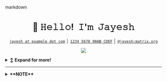 
markdown
<!-- Title -->
<h1 align="center" title="...and I'm happy to see you here :)">👋 𝙷𝚎𝚕𝚕𝚘! 𝙸'𝚖 𝙹𝚊𝚢𝚎𝚜𝚑</h1>

<!-- Contact and keys -->
<p align="center">
<a href="mailto:jpgphil93@gmail.com” title="Email Address"><code>jayesh at example dot com</code></a> │ <a href="https://keybase.io/jayeshgohel/pgp_keys.asc?fingerprint=1234567890" title="PGP Public Key"><code>1234 5678 90AB CDEF</code></a> │ <a href="https://matrix.to/#/@jayesh:matrix.org" title="Matrix User ID"><code>@jayesh:matrix.org</code></a>
</p>

<!-- Socials -->
<p align="center">
   <kbd>
  <a href="https://www.linkedin.com/in/jpgohil227/" title="LinkedIn - Jayesh Gohel"><img src="https://img.shields.io/badge/-Jayesh_Gohel-0072b1?style=flat&logo=Linkedin&logoColor=white" /></a>
  </kbd>
</p>

<!-- Outer collapsible -->  
<details>
   <summary><b>↕️ Expand for more!</b></summary>
  
   <br>
   
<!-- About Section -->
<details>
  <summary><b>👤 About</b></summary>
    <p>
      <img align="right" width="250" src="https://github.com/jayeshgohel/raw/master/assets/jayesh-gohel_profile-pic.png" alt="Jayesh Gohel" />
      
<blockquote>

I am a software engineer based in Gujarat, India. And I love writing code!
  
I care a lot about privacy and security and have carried out several audits and have made numerous submissions to various bug bounty programs.

I also enjoy attending hackathons and coding competitions, as it's a great opportunity to try out new technologies, meet new people, and consume a lot of free caffeine.

I have a small homelab, which I'm using to learn more about system administration and host my own services.

When I'm not at the keyboard, I like sports, astronomy, and hanging out with friends.

</blockquote>
    
----

</p>
</details>


<!-- Tech Stack -->  
<details>
  <summary><b>🛠️ Tech Stack</b></summary>
    <p>

| **Category** | **Technologies** |
| - | - |
**Frontend** | [![React.js](https://img.shields.io/static/v1?label=&message=React.js&color=61DAFB&logo=react&logoColor=FFFFFF)](https://reactjs.org/) [![TypeScript](https://img.shields.io/static/v1?label=&message=TypeScript&color=3178C6&logo=typescript&logoColor=FFFFFF)](https://www.typescriptlang.org/) [![Tailwind CSS](https://img.shields.io/static/v1?label=&message=Tailwind%20CSS&color=38B2AC&logo=tailwindcss&logoColor=FFFFFF)](https://tailwindcss.com/) [![Redux](https://img.shields.io/static/v1?label=&message=

Redux&color=764ABC&logo=redux&logoColor=FFFFFF)](https://redux.js.org/) [![SASS/SCSS](https://img.shields.io/static/v1?label=&message=SASS%2FSCSS&color=CC6699&logo=sass&logoColor=FFFFFF)](https://sass-lang.com/) [![Webpack](https://img.shields.io/static/v1?label=&message=Webpack&color=8DD6F9&logo=webpack&logoColor=FFFFFF)](https://webpack.js.org/) [![Babel](https://img.shields.io/static/v1?label=&message=Babel&color=F9DC3E&logo=babel&logoColor=FFFFFF)](https://babeljs.io/) [![Next.js](https://img.shields.io/static/v1?label=&message=Next.js&color=000000&logo=nextdotjs&logoColor=FFFFFF)](https://nextjs.org/)
**Backend** | [![Node.js](https://img.shields.io/static/v1?label=&message=Node.js&color=339933&logo=nodedotjs&logoColor=FFFFFF)](https://nodejs.org/) [![Express](https://img.shields.io/static/v1?label=&message=Express&color=000000&logo=express&logoColor=FFFFFF)](https://expressjs.com/) [![Laravel](https://img.shields.io/static/v1?label=&message=Laravel&color=FF2D20&logo=laravel&logoColor=FFFFFF)](https://laravel.com/)
**Database** | [![MongoDB](https://img.shields.io/static/v1?label=&message=MongoDB&color=47A248&logo=mongodb&logoColor=FFFFFF)](https://www.mongodb.com/) [![PostgreSQL](https://img.shields.io/static/v1?label=&message=PostgreSQL&color=336791&logo=postgresql&logoColor=FFFFFF)](https://www.postgresql.org/) [![MySQL](https://img.shields.io/static/v1?label=&message=MySQL&color=4479A1&logo=mysql&logoColor=FFFFFF)](https://www.mysql.com/) [![Redis](https://img.shields.io/static/v1?label=&message=Redis&color=DC382D&logo=redis&logoColor=FFFFFF)](https://redis.io/) [![Elasticsearch](https://img.shields.io/static/v1?label=&message=Elasticsearch&color=005571&logo=elasticsearch&logoColor=FFFFFF)](https://www.elastic.co/)
**Additional Skills** | [![Docker](https://img.shields.io/static/v1?label=&message=Docker&color=2496ED&logo=docker&logoColor=FFFFFF)](https://docker.com/) [![Kubernetes](https://img.shields.io/static/v1?label=&message=Kubernetes&color=326CE5&logo=kubernetes&logoColor=FFFFFF)](https://kubernetes.io/) [![GraphQL](https://img.shields.io/static/v1?label=&message=GraphQL&color=E434AA&logo=graphql&logoColor=FFFFFF)](https://graphql.org/) [![CI/CD Tools](https://img.shields.io/static/v1?label=&message=CI%2FCD%20Tools&color=FF5733&logo=jenkins&logoColor=FFFFFF)](https://jenkins.io/) [![GitLab CI/CD](https://img.shields.io/static/v1?label=&message=GitLab%20CI%2FCD&color=FCA121&logo=gitlab&logoColor=FFFFFF)](https://about.gitlab.com/stages-devops-lifecycle/continuous-integration/) [![GitHub Actions](https://img.shields.io/static/v1?label=&message=GitHub%20Actions&color=2088FF&logo=github-actions&logoColor=FFFFFF)](https://github.com/features/actions)
**Total Experience** | 9+ years

 See **[➡️ Full Tech Stack](https://github.com/jayeshgohel/raw/master/TECH-STACK.md)**, for a list of projects using each of the above technologies

----      

  </p>
</details>
  


<!-- Metrics -->
<details>
  <summary><b>📊 Metrics</b></summary>
    <p>

<a href="https://github.com/jpgohil93/raw/master/METRICS.md">
   <img  width="400" src="https://raw.githubusercontent.com/jpgohil93raw/master/assets/metrics/summary.svg" alt="General Stats">
   <img  width="400" src="https://raw.githubusercontent.com/jpgohil93/raw/master/assets/metrics/habits.svg" alt="Coding Habits">
</a>
<br /><br /><br />
       


**[➡️ More Metrics](/METRICS.md)**

</p>
</details>


<!-- Recent Activity -->
<details>
  <summary><b>⚡ Recent Activity</b

></summary>
    <p>
            
<a href="/METRICS.md"><img align='right' width='300' src='https://github-contribution-stats.vercel.app/api/?username=jayeshgohel' alt='Astro Dab'></a>

<!--START_SECTION:activity-->
1. 🔒 Closed issue [#1](https://github.com/jayeshgohel/bug-bounties/issues/1) in [jpgohil93/bug-bounties](https://github.com/jayeshgohel/bug-bounties)
2. 💪 Opened PR [#10378](https://github.com/simple-icons/simple-icons/pull/10378) in [simple-icons/simple-icons](https://github.com/simple-icons/simple-icons)
3. 🗣 Commented on [#75](https://github.com/jpgohil93/web-check/issues/75) in [jpgohil93/web-check](https://github.com/jayeshgohel/web-check)
4. 🎉 Merged PR [#3](https://github.com/jpgohil93/who-dat/pull/3) in [jpgohil93/who-dat](https://github.com/jpgohil93/who-dat)
5. 🎉 Merged PR [#33](https://github.com/jpgohil93/email-comparison/pull/33) in [jpgohil93/email-comparison](https://github.com/jpgohil93/email-comparison)
6. 💪 Opened PR [#33](https://github.com/jpgohil93/email-comparison/pull/33) in [jpgohil93/email-comparison](https://github.com/jpgohil93/email-comparison)
7. 🔒 Closed issue [#1431](https://github.com/jpgohil93/dashy/issues/1431) in [jpgohil93/dashy](https://github.com/jpgohil93/dashy)
8. 🗣 Commented on [#7](https://github.com/jpgohil93/email-comparison/issues/7) in [jpgohil93/email-comparison](https://github.com/jpgohil93/email-comparison)
9. 🗣 Commented on [#10367](https://github.com/simple-icons/simple-icons/issues/10367) in [simple-icons/simple-icons](https://github.com/simple-icons/simple-icons)
10. ❌ Closed PR [#10367](https://github.com/simple-icons/simple-icons/pull/10367) in [simple-icons/simple-icons](https://github.com/simple-icons/simple-icons)
<!--END_SECTION:activity-->

➡️  **[More Activity](/RECENT-ACTIVITY.md)**

----

</p>
</details>

<!-- Snek -->   
<p align="center">
<a href="https://gitstar-ranking.com/jayeshgohel" title="Snek 🐍"><img width="500" src="https://raw.githubusercontent.com/jpgohil93/raw/master/assets/github-snake.svg" /></a>
</p>

</details>

<!--

<details>
  <summary><b>PGP</b></summary>
    <p align="center">

      
  -----BEGIN PGP PUBLIC KEY BLOCK-----

mQENBFqbwpsBCACxoSZKSkr6zPUSVijbeFV9c7KphqXJxzJqKlWQbMOFL+rj52+Q
F/wy16+Jze4seOGUNA9OiOcpM/YhSQoeFOBPdj5hOc9IXOTx86bhYi3+84D9o1cW
Qq80sOeRNwOzjH7539tttQmBPpFTBAIJYa1l/UP2CWBm2cUk7/f/g/pEaCvdqayp
0uAl3EfNbYkjqw+0GawIjY34Xqza+MONooqDXDJC//xnWDb6UTzTPy3LVX8PMmiw
Gkt6+3Xlfro+h2Y4AlzvVMjvkBWqJwHa6K4YOUsw6gtxZ/W3UIx6ECM5COa/apX/
o3F47k+SVduHb0vfNuHQva+k3Rk7WQlSCCGZABEBAAG0OWFsaWNpYS5zeWtlc0Bw
cm90b25tYWlsLmNvbSA8YWxpY2lhLnN5a2VzQHByb3Rvbm1haWwuY29tPokBPwQQ
AQgAKQUCWpvCnAYLCQcIAwIJEP7baPVcAoOnBBUICgIDFgIBAhkBAhsDAh4BAAoJ
EP7baPVcAoOnRbIH/jMstIMLFSwWhTclFr8idbjMMmmcxOoZ7UtwNOKf3kAbSsZ8
qpQgBYIuN2im3W+WcgM4uqgu4daAXagl6Z0+MsRyPm0ULKVPAmQZuiaxhoXrDsK8
I/7on5JuU9100pav2GSpDGvWlJj4S91kDYSKA3BqzCwNws5taKYrYfO/2ZgFwx2L
LG0Zf/V5afBc3wAZUKTqy+4elT9O3XutURdYBatJtgrqlx5p4vFv7neIlaTo1i9m
BdlsupJDzqUoog6W/vTbLVbgVIBYgYiI1rV9UOD3Ds2y5RMRvKGUheKpc8dATCxD
W8aHT+I89GhLg9qj6rGDfUYwXmTo/ZD0lo8xH8a0KkFsaWNpYSBTeWtlcyA8YWxpY2lhLnN5a2VzQHByb3Rvbm1haWwuY29tPokBTgQTAQgAOBYhBAaI+NNFh9lU6eUf
uP7baPVcAoOnBQJe5omDAhsDBQsJCAcCBhUKCQgLAgQWAgMBAh4BAheAAAoJEP7b
aPVcAoOnI0QIAKmELC7E3d4qvL9pK9mc/GKag9NGZApvQwuTvdoTHq2ggF7YCVZT
atdPlwKbpYbOfyg5XG+Q2L9oZ6cieilxBSzurK35hZG5vj5s02SNnRb4

rQBy3jBl
hlh7Wk1RmT+pPpDBekO9MX6LgMTMPoRzKm61nUe4o18sw3Q8+8l4RTjKc8GWzGk4
If9sYzJmwg4LCd8tcrq+w/oPXj0m+bYshC0/BunSMdCMwtKZPRsCG/lkKWZVMC+D
kWnTh0Feg49Gr6xF0GpHyyFdDXof1z+Ml/JrHFA02Tzjva8y4e8fbbZhq1RHyMZ6
cxt2ImDfaM9XeJzG4pl4Uq2b7q5RUf8KhFfsSmnv4Jkg
=2hfi
-----END PGP PUBLIC KEY BLOCK-----

----      

</details>
-->

---

<details>
  <summary><b>**NOTE**</b></summary>
    <p align="center">

   I don't store any type of private data on this repository. This repository only showcases the public data available in the account.

</p>
</details>

